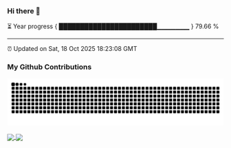 ### Hi there 👋

⏳ Year progress { ███████████████████████▁▁▁▁▁▁▁ } 79.66 %

---

⏰ Updated on Sat, 18 Oct 2025 18:23:08 GMT

### My Github Contributions
![](https://raw.githubusercontent.com/iambrc/iambrc/main/assets/github-contribution-grid-snake.svg)

<a href="https://github.com/iambrc/github-readme-stats">
  <img height=200 align="center" src="https://my-repo-flame-eta.vercel.app/api?username=iambrc" />
</a>
<a href="https://github.com/iambrc/convoychat">
  <img height=200 align="center" src="https://my-repo-flame-eta.vercel.app/api/top-langs?username=iambrc&layout=compact&langs_count=8&card_width=320" />
</a>


